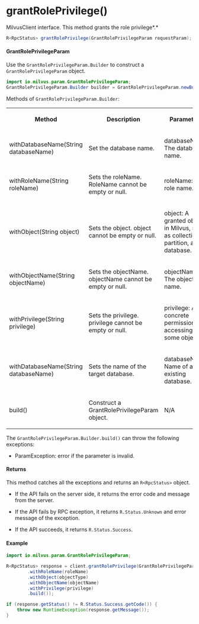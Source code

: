 # grantRolePrivilege()

MilvusClient interface. This method grants the role privilege*.*

```java
R<RpcStatus> grantRolePrivilege(GrantRolePrivilegeParam requestParam);
```

#### GrantRolePrivilegeParam

Use the `GrantRolePrivilegeParam.Builder` to construct a `GrantRolePrivilegeParam` object.

```java
import io.milvus.param.GrantRolePrivilegeParam;
GrantRolePrivilegeParam.Builder builder = GrantRolePrivilegeParam.newBuilder();
```

Methods of `GrantRolePrivilegeParam.Builder`:

<table>
    <tr>
        <th><p>Method</p></th>
        <th><p>Description</p></th>
        <th><p>Parameters</p></th>
    </tr>
    <tr>
        <td><p>withDatabaseName(String databaseName)</p></td>
        <td><p>Set the database name.</p></td>
        <td><p>databaseName: The database name.</p></td>
    </tr>
    <tr>
        <td><p>withRoleName(String roleName)</p></td>
        <td><p>Sets the roleName. RoleName cannot be empty or null.</p></td>
        <td><p>roleName: The role name.</p></td>
    </tr>
    <tr>
        <td><p>withObject(String object)</p></td>
        <td><p>Sets the object. object cannot be empty or null.</p></td>
        <td><p>object: A granted object in Milvus, such as collection, partition, and database.</p></td>
    </tr>
    <tr>
        <td><p>withObjectName(String objectName)</p></td>
        <td><p>Sets the objectName. objectName cannot be empty or null.</p></td>
        <td><p>objectName: The object name.</p></td>
    </tr>
    <tr>
        <td><p>withPrivilege(String privilege)</p></td>
        <td><p>Sets the privilege. privilege cannot be empty or null.</p></td>
        <td><p>privilege: A concrete permission for accessing some object.</p></td>
    </tr>
    <tr>
        <td><p>withDatabaseName(String databaseName)</p></td>
        <td><p>Sets the name of the target database.</p></td>
        <td><p>databaseName: Name of an existing database.</p></td>
    </tr>
    <tr>
        <td><p>build()</p></td>
        <td><p>Construct a GrantRolePrivilegeParam object.</p></td>
        <td><p>N/A</p></td>
    </tr>
</table>

The `GrantRolePrivilegeParam.Builder.build()` can throw the following exceptions:

- ParamException: error if the parameter is invalid.

#### Returns

This method catches all the exceptions and returns an `R<RpcStatus>` object.

- If the API fails on the server side, it returns the error code and message from the server.

- If the API fails by RPC exception, it returns `R.Status.Unknown` and error message of the exception.

- If the API succeeds, it returns `R.Status.Success`.

#### Example

```java
import io.milvus.param.GrantRolePrivilegeParam;

R<RpcStatus> response = client.grantRolePrivilege(GrantRolePrivilegeParam.newBuilder()
        .withRoleName(roleName)
        .withObject(objectType)
        .withObjectName(objectName)
        .withPrivilege(privilege)
        .build());

if (response.getStatus() != R.Status.Success.getCode()) {
    throw new RuntimeException(response.getMessage());
}
```
